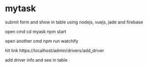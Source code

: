 # mytask
submit form and show in table
using nodejs, vuejs, jade and firebase


open cmd 
cd myask
npm start

open another cmd 
npm run watchify


hit link
https://localhost/admin/drivers/add_driver


add driver info and see in table
